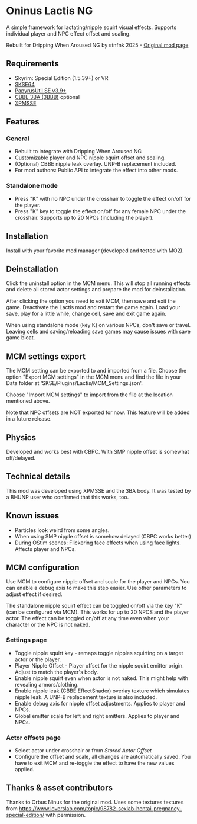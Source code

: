 # Oninus Lactis NG

A simple framework for lactating/nipple squirt visual effects. Supports individual player and NPC effect offset and scaling.

Rebuilt for Dripping When Aroused NG by stnfnk 2025 - [Original mod page](https://www.nexusmods.com/skyrimspecialedition/mods/54017)

## Requirements
+ Skyrim: Special Edition (1.5.39+) or VR
+ [SKSE64](https://skse.silverlock.org/)
+ [PapyrusUtil SE v3.9+](https://www.nexusmods.com/skyrimspecialedition/mods/13048?tab=files) 
+ [CBBE 3BA (3BBB)](https://www.nexusmods.com/skyrimspecialedition/mods/30174) optional
+ [XPMSSE](https://www.nexusmods.com/skyrimspecialedition/mods/1988?tab=files)

## Features

### General
+ Rebuilt to integrate with Dripping When Aroused NG
+ Customizable player and NPC nipple squirt offset and scaling.
+ (Optional) CBBE nipple leak overlay. UNP-B replacement included.
+ For mod authors: Public API to integrate the effect into other mods.

### Standalone mode
+ Press "K" with no NPC under the crosshair to toggle the effect on/off for the player.
+ Press "K" key to toggle the effect on/off for any female NPC under the crosshair. Supports up to 20 NPCs (including the player).

## Installation
Install with your favorite mod manager (developed and tested with MO2).

## Deinstallation
Click the uninstall option in the MCM menu. This will stop all running effects and delete all stored actor settings and prepare the mod for deinstallation. 

After clicking the option you need to exit MCM, then save and exit the game. Deactivate the Lactis mod and restart the game again. Load your save, play for a little while, change cell, save and exit game again.

When using standalone mode (key K) on various NPCs, don't save or travel. Leaving cells and saving/reloading save games may cause issues with save game bloat.

## MCM settings export
The MCM setting can be exported to and imported from a file. Choose the option "Export MCM settings" in the MCM menu and find the file in your Data folder at 'SKSE/Plugins/Lactis/MCM_Settings.json'.

Choose "Import MCM settings" to import from the file at the location mentioned above.

Note that NPC offsets are NOT exported for now. This feature will be added in a future release.

## Physics
Developed and works best with CBPC. With SMP nipple offset is somewhat off/delayed.

## Technical details
This mod was developed using XPMSSE and the 3BA body. It was tested by a BHUNP user who confirmed that this works, too.

## Known issues
+ Particles look weird from some angles.
+ When using SMP nipple offset is somehow delayed (CBPC works better)
+ During OStim scenes: Flickering face effects when using face lights. Affects player and NPCs.

## MCM configuration
Use MCM to configure nipple offset and scale for the player and NPCs. You can enable a debug axis to make this step easier. Use other parameters to adjust effect if desired.

The standalone nipple squirt effect can be toggled on/off via the key "K" (can be configured via MCM). This works for up to 20 NPCS and the player actor. The effect can be toggled on/off at any time even when your character or the NPC is not naked.

### Settings page
+ Toggle nipple squirt key - remaps toggle nipples squirting on a target actor or the player.
+ Player Nipple Offset - Player offset for the nipple squirt emitter origin. Adjust to match the player's body.
+ Enable nipple squirt even when actor is not naked. This might help with revealing armors/clothing.
+ Enable nipple leak (CBBE EffectShader) overlay texture which simulates nipple leak. A UNP-B replacement texture is also included.
+ Enable debug axis for nipple offset adjustments. Applies to player and NPCs.
+ Global emitter scale for left and right emitters. Applies to player and NPCs.

### Actor offsets page
+ Select actor under crosshair or from *Stored Actor Offset*
+ Configure the offset and scale, all changes are automatically saved. You have to exit MCM and re-toggle the effect to have the new values applied.

## Thanks & asset contributors
Thanks to Orbus Ninus for the original mod. Uses some textures textures from https://www.loverslab.com/topic/98782-sexlab-hentai-pregnancy-special-edition/ with permission.
